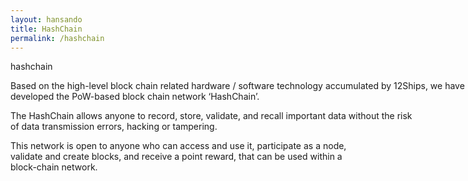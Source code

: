 ```yaml
---
layout: hansando
title: HashChain
permalink: /hashchain
---
```

<div class="row hashchain">
<p class="title">hashchain</p>
<p class="content" style="width: 787px">
Based on the high-level block chain related hardware / software technology accumulated by 12Ships, we have developed the PoW-based block chain network ‘HashChain’.</p>
<p class="content" style="width: 644px">
The HashChain allows anyone to record, store, validate, and recall important data without the risk of data transmission errors, hacking or tampering.</p>
<p class="content" style="width:542px">
This network is open to anyone who can access and use it, participate as a node, validate and create blocks, and receive a point reward, that can be used within a block-chain network.</p>
</div>
